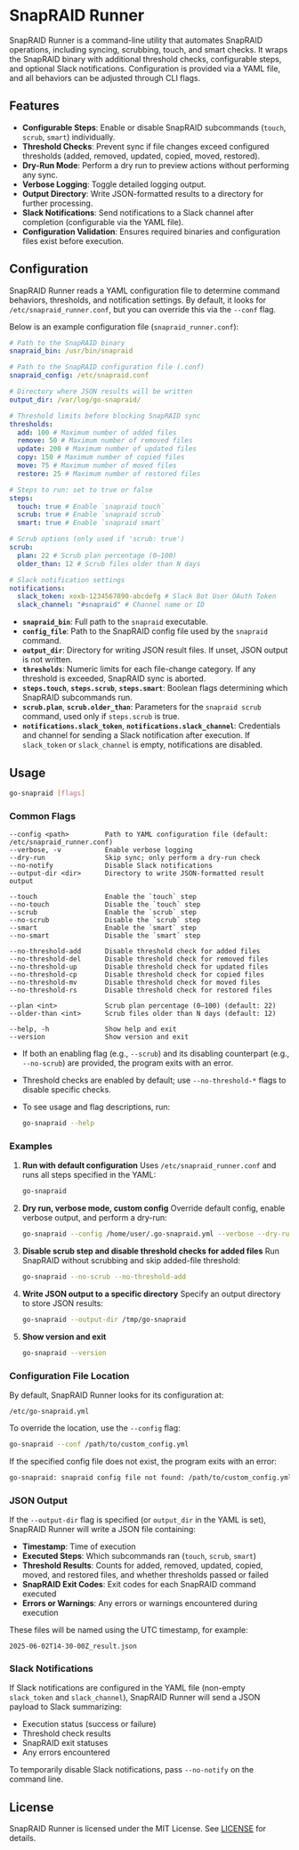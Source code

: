 # SnapRAID Runner

SnapRAID Runner is a command-line utility that automates SnapRAID operations, including syncing, scrubbing, touch, and smart checks. It wraps the SnapRAID binary with additional threshold checks, configurable steps, and optional Slack notifications. Configuration is provided via a YAML file, and all behaviors can be adjusted through CLI flags.

## Features

- **Configurable Steps**: Enable or disable SnapRAID subcommands (`touch`, `scrub`, `smart`) individually.
- **Threshold Checks**: Prevent sync if file changes exceed configured thresholds (added, removed, updated, copied, moved, restored).
- **Dry-Run Mode**: Perform a dry run to preview actions without performing any sync.
- **Verbose Logging**: Toggle detailed logging output.
- **Output Directory**: Write JSON-formatted results to a directory for further processing.
- **Slack Notifications**: Send notifications to a Slack channel after completion (configurable via the YAML file).
- **Configuration Validation**: Ensures required binaries and configuration files exist before execution.

## Configuration

SnapRAID Runner reads a YAML configuration file to determine command behaviors, thresholds, and notification settings. By default, it looks for `/etc/snapraid_runner.conf`, but you can override this via the `--conf` flag.

Below is an example configuration file (`snapraid_runner.conf`):

```yaml
# Path to the SnapRAID binary
snapraid_bin: /usr/bin/snapraid

# Path to the SnapRAID configuration file (.conf)
snapraid_config: /etc/snapraid.conf

# Directory where JSON results will be written
output_dir: /var/log/go-snapraid/

# Threshold limits before blocking SnapRAID sync
thresholds:
  add: 100 # Maximum number of added files
  remove: 50 # Maximum number of removed files
  update: 200 # Maximum number of updated files
  copy: 150 # Maximum number of copied files
  move: 75 # Maximum number of moved files
  restore: 25 # Maximum number of restored files

# Steps to run: set to true or false
steps:
  touch: true # Enable `snapraid touch`
  scrub: true # Enable `snapraid scrub`
  smart: true # Enable `snapraid smart`

# Scrub options (only used if 'scrub: true')
scrub:
  plan: 22 # Scrub plan percentage (0–100)
  older_than: 12 # Scrub files older than N days

# Slack notification settings
notifications:
  slack_token: xoxb-1234567890-abcdefg # Slack Bot User OAuth Token
  slack_channel: "#snapraid" # Channel name or ID
```

- **`snapraid_bin`**: Full path to the `snapraid` executable.
- **`config_file`**: Path to the SnapRAID config file used by the `snapraid` command.
- **`output_dir`**: Directory for writing JSON result files. If unset, JSON output is not written.
- **`thresholds`**: Numeric limits for each file-change category. If any threshold is exceeded, SnapRAID sync is aborted.
- **`steps.touch`**, **`steps.scrub`**, **`steps.smart`**: Boolean flags determining which SnapRAID subcommands run.
- **`scrub.plan`**, **`scrub.older_than`**: Parameters for the `snapraid scrub` command, used only if `steps.scrub` is true.
- **`notifications.slack_token`**, **`notifications.slack_channel`**: Credentials and channel for sending a Slack notification after execution. If `slack_token` or `slack_channel` is empty, notifications are disabled.

## Usage

```bash
go-snapraid [flags]
```

### Common Flags

```
--config <path>         Path to YAML configuration file (default: /etc/snapraid_runner.conf)
--verbose, -v           Enable verbose logging
--dry-run               Skip sync; only perform a dry-run check
--no-notify             Disable Slack notifications
--output-dir <dir>      Directory to write JSON-formatted result output

--touch                 Enable the `touch` step
--no-touch              Disable the `touch` step
--scrub                 Enable the `scrub` step
--no-scrub              Disable the `scrub` step
--smart                 Enable the `smart` step
--no-smart              Disable the `smart` step

--no-threshold-add      Disable threshold check for added files
--no-threshold-del      Disable threshold check for removed files
--no-threshold-up       Disable threshold check for updated files
--no-threshold-cp       Disable threshold check for copied files
--no-threshold-mv       Disable threshold check for moved files
--no-threshold-rs       Disable threshold check for restored files

--plan <int>            Scrub plan percentage (0–100) (default: 22)
--older-than <int>      Scrub files older than N days (default: 12)

--help, -h              Show help and exit
--version               Show version and exit
```

- If both an enabling flag (e.g., `--scrub`) and its disabling counterpart (e.g., `--no-scrub`) are provided, the program exits with an error.
- Threshold checks are enabled by default; use `--no-threshold-*` flags to disable specific checks.
- To see usage and flag descriptions, run:

  ```bash
  go-snapraid --help
  ```

### Examples

1. **Run with default configuration**
   Uses `/etc/snapraid_runner.conf` and runs all steps specified in the YAML:

   ```bash
   go-snapraid
   ```

2. **Dry run, verbose mode, custom config**
   Override default config, enable verbose output, and perform a dry-run:

   ```bash
   go-snapraid --config /home/user/.go-snapraid.yml --verbose --dry-run
   ```

3. **Disable scrub step and disable threshold checks for added files**
   Run SnapRAID without scrubbing and skip added-file threshold:

   ```bash
   go-snapraid --no-scrub --no-threshold-add
   ```

4. **Write JSON output to a specific directory**
   Specify an output directory to store JSON results:

   ```bash
   go-snapraid --output-dir /tmp/go-snapraid
   ```

5. **Show version and exit**

   ```bash
   go-snapraid --version
   ```

### Configuration File Location

By default, SnapRAID Runner looks for its configuration at:

```text
/etc/go-snapraid.yml
```

To override the location, use the `--config` flag:

```bash
go-snapraid --conf /path/to/custom_config.yml
```

If the specified config file does not exist, the program exits with an error:

```bash
go-snapraid: snapraid config file not found: /path/to/custom_config.yml
```

### JSON Output

If the `--output-dir` flag is specified (or `output_dir` in the YAML is set), SnapRAID Runner will write a JSON file containing:

- **Timestamp**: Time of execution
- **Executed Steps**: Which subcommands ran (`touch`, `scrub`, `smart`)
- **Threshold Results**: Counts for added, removed, updated, copied, moved, and restored files, and whether thresholds passed or failed
- **SnapRAID Exit Codes**: Exit codes for each SnapRAID command executed
- **Errors or Warnings**: Any errors or warnings encountered during execution

These files will be named using the UTC timestamp, for example:

```
2025-06-02T14-30-00Z_result.json
```

### Slack Notifications

If Slack notifications are configured in the YAML file (non-empty `slack_token` and `slack_channel`), SnapRAID Runner will send a JSON payload to Slack summarizing:

- Execution status (success or failure)
- Threshold check results
- SnapRAID exit statuses
- Any errors encountered

To temporarily disable Slack notifications, pass `--no-notify` on the command line.

## License

SnapRAID Runner is licensed under the MIT License. See [LICENSE](./LICENSE) for details.
